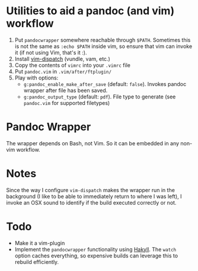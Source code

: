 # Utilities to aid a pandoc (and vim) workflow

 1. Put `pandocwrapper` somewhere reachable through `$PATH`. Sometimes 
    this is not the same as `:echo $PATH` inside vim, so ensure that 
    vim can invoke it (if not using Vim, that's it :).
 2. Install [vim-dispatch](https://github.com/tpope/vim-dispatch) 
    (vundle, vam, etc.)
 3. Copy the contents of `vimrc` into your `.vimrc` file
 4. Put `pandoc.vim` in `.vim/after/ftplugin/`
 5. Play with options:
      - `g:pandoc_enable_make_after_save` (default: `false`). Invokes 
      pandoc wrapper after file has been saved.
      - `g:pandoc_output_type` (default: `pdf`). File type to generate 
      (see `pandoc.vim` for supported filetypes)

# Pandoc Wrapper

The wrapper depends on Bash, not Vim. So it can be embedded in any 
non-vim workflow.

# Notes

Since the way I configure `vim-dispatch` makes the wrapper run in the 
background (I like to be able to immediately return to where I was 
left), I invoke an OSX sound to identify if the build executed 
correctly or not.

# Todo

  * Make it a vim-plugin
  * Implement the `pandocwrapper` functionality using 
  [Hakyll](http://jaspervdj.be/hakyll/). The `watch` option caches 
  everything, so expensive builds can leverage this to rebuild 
  efficiently.
